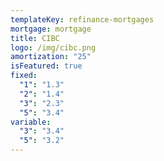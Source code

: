```yaml
---
templateKey: refinance-mortgages
mortgage: mortgage
title: CIBC
logo: /img/cibc.png
amortization: "25"
isFeatured: true
fixed:
  "1": "1.3"
  "2": "1.4"
  "3": "2.3"
  "5": "3.4"
variable:
  "3": "3.4"
  "5": "3.2"
---
```

